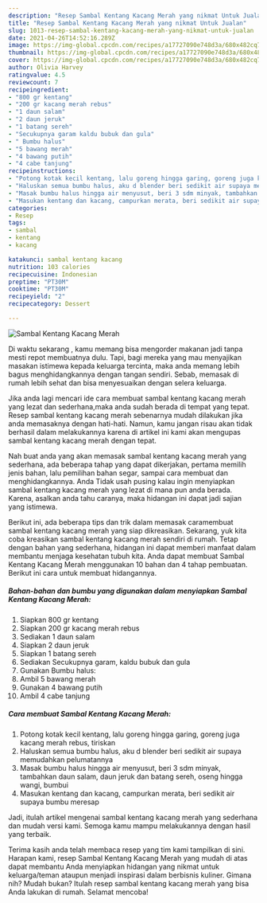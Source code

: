 ```yaml
---
description: "Resep Sambal Kentang Kacang Merah yang nikmat Untuk Jualan"
title: "Resep Sambal Kentang Kacang Merah yang nikmat Untuk Jualan"
slug: 1013-resep-sambal-kentang-kacang-merah-yang-nikmat-untuk-jualan
date: 2021-04-26T14:52:16.289Z
image: https://img-global.cpcdn.com/recipes/a17727090e748d3a/680x482cq70/sambal-kentang-kacang-merah-foto-resep-utama.jpg
thumbnail: https://img-global.cpcdn.com/recipes/a17727090e748d3a/680x482cq70/sambal-kentang-kacang-merah-foto-resep-utama.jpg
cover: https://img-global.cpcdn.com/recipes/a17727090e748d3a/680x482cq70/sambal-kentang-kacang-merah-foto-resep-utama.jpg
author: Olivia Harvey
ratingvalue: 4.5
reviewcount: 7
recipeingredient:
- "800 gr kentang"
- "200 gr kacang merah rebus"
- "1 daun salam"
- "2 daun jeruk"
- "1 batang sereh"
- "Secukupnya garam kaldu bubuk dan gula"
- " Bumbu halus"
- "5 bawang merah"
- "4 bawang putih"
- "4 cabe tanjung"
recipeinstructions:
- "Potong kotak kecil kentang, lalu goreng hingga garing, goreng juga kacang merah rebus, tiriskan"
- "Haluskan semua bumbu halus, aku d blender beri sedikit air supaya memudahkan pelumatannya"
- "Masak bumbu halus hingga air menyusut, beri 3 sdm minyak, tambahkan daun salam, daun jeruk dan batang sereh, oseng hingga wangi, bumbui"
- "Masukan kentang dan kacang, campurkan merata, beri sedikit air supaya bumbu meresap"
categories:
- Resep
tags:
- sambal
- kentang
- kacang

katakunci: sambal kentang kacang 
nutrition: 103 calories
recipecuisine: Indonesian
preptime: "PT30M"
cooktime: "PT30M"
recipeyield: "2"
recipecategory: Dessert

---
```



![Sambal Kentang Kacang Merah](https://img-global.cpcdn.com/recipes/a17727090e748d3a/680x482cq70/sambal-kentang-kacang-merah-foto-resep-utama.jpg)

Di waktu  sekarang , kamu memang bisa mengorder makanan jadi tanpa mesti repot membuatnya dulu. Tapi, bagi mereka yang mau menyajikan masakan istimewa kepada keluarga tercinta, maka anda memang lebih bagus menghidangkannya dengan tangan sendiri. Sebab, memasak di rumah lebih sehat dan bisa menyesuaikan dengan selera keluarga.

Jika anda lagi mencari ide cara membuat sambal kentang kacang merah yang lezat dan sederhana,maka anda sudah berada di tempat yang tepat. Resep sambal kentang kacang merah  sebenarnya mudah dilakukan jika anda memasaknya dengan hati-hati. Namun, kamu jangan risau akan tidak berhasil dalam melakukannya 
karena di artikel ini kami akan mengupas sambal kentang kacang merah dengan tepat.  



Nah buat anda yang akan memasak sambal kentang kacang merah yang sederhana, ada beberapa tahap yang dapat dikerjakan, pertama memilih jenis bahan, lalu pemilihan bahan segar, sampai cara membuat dan menghidangkannya. Anda Tidak usah pusing kalau ingin menyiapkan sambal kentang kacang merah yang lezat di mana pun anda berada. Karena, asalkan anda  tahu caranya, maka hidangan ini dapat jadi sajian yang istimewa.

Berikut ini, ada beberapa tips dan trik dalam memasak caramembuat sambal kentang kacang merah yang siap dikreasikan. Sekarang, yuk kita coba kreasikan sambal kentang kacang merah sendiri di rumah. Tetap dengan bahan yang sederhana, hidangan ini dapat memberi manfaat dalam membantu menjaga kesehatan tubuh kita. Anda dapat membuat Sambal Kentang Kacang Merah menggunakan 10 bahan dan 4 tahap pembuatan. Berikut ini cara untuk membuat hidangannya.

<!--inarticleads1-->

##### Bahan-bahan dan bumbu yang digunakan dalam menyiapkan Sambal Kentang Kacang Merah:

1. Siapkan 800 gr kentang
1. Siapkan 200 gr kacang merah rebus
1. Sediakan 1 daun salam
1. Siapkan 2 daun jeruk
1. Siapkan 1 batang sereh
1. Sediakan Secukupnya garam, kaldu bubuk dan gula
1. Gunakan  Bumbu halus:
1. Ambil 5 bawang merah
1. Gunakan 4 bawang putih
1. Ambil 4 cabe tanjung




<!--inarticleads2-->

##### Cara membuat Sambal Kentang Kacang Merah:

1. Potong kotak kecil kentang, lalu goreng hingga garing, goreng juga kacang merah rebus, tiriskan
1. Haluskan semua bumbu halus, aku d blender beri sedikit air supaya memudahkan pelumatannya
1. Masak bumbu halus hingga air menyusut, beri 3 sdm minyak, tambahkan daun salam, daun jeruk dan batang sereh, oseng hingga wangi, bumbui
1. Masukan kentang dan kacang, campurkan merata, beri sedikit air supaya bumbu meresap




Jadi, itulah artikel mengenai  sambal kentang kacang merah  yang sederhana dan mudah versi kami. Semoga kamu mampu melakukannya dengan hasil yang terbaik. 

Terima kasih anda telah membaca resep yang tim kami tampilkan di sini. Harapan kami, resep  Sambal Kentang Kacang Merah yang mudah di atas dapat membantu Anda menyiapkan hidangan yang nikmat untuk keluarga/teman ataupun menjadi inspirasi dalam berbisnis kuliner. Gimana nih? Mudah bukan? Itulah resep sambal kentang kacang merah yang bisa Anda lakukan di rumah. Selamat mencoba!

